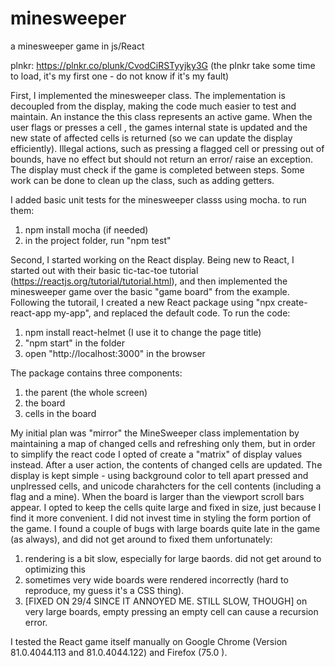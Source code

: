# minesweeper
a minesweeper game in js/React

plnkr: https://plnkr.co/plunk/CvodCiRSTyyjky3G
(the plnkr take some time to load, it's my first one - do not know if it's my fault)

First, I implemented the minesweeper class. The implementation is decoupled from the display, making the code much easier to test and maintain.
An instance the this class represents an active game.
When the user flags or presses a cell , the games internal state is updated and the new state of affected cells is returned (so we can update the display efficiently).
Illegal actions, such as pressing a flagged cell or pressing out of bounds, have no effect but should not return an error/ raise an exception.
The display must check if the game is completed between steps.
Some work can be done to clean up the class, such as adding getters.

I added basic unit tests for the minesweeper classs using mocha.
to run them:
1. npm install mocha (if needed)
2. in the project folder, run "npm test"

Second, I started working on the React display.
Being new to React, I started out with their basic tic-tac-toe tutorial (https://reactjs.org/tutorial/tutorial.html), and then implemented the minesweeper game over the basic "game board" from the example.
Following the tutorail, I created a new React package using "npx create-react-app my-app", and replaced the default code.
To run the code:
1. npm install react-helmet (I use it to change the page title)
2. "npm start" in the folder
3. open "http://localhost:3000" in the browser

The package contains three components:
1. the parent (the whole screen)
2. the board
3. cells in the board

My initial plan was "mirror" the MineSweeper class implementation by maintaining a map of changed cells and refreshing  only them, but in order to simplify the react code I opted of create a "matrix" of display values instead. After a user action, the contents of changed cells are updated.
The display is kept simple - using background color to tell apart pressed and unplressed cells, and unicode charahcters for the cell contents (including a flag and a mine).
When the board is larger than the viewport scroll bars appear. I opted to keep the cells quite large and fixed in size, just because I find it more convenient.
I did not invest time in styling the form portion of the game.
I found a couple of bugs with large boards quite late in the game (as always), and did not get around to fixed them unfortunately:
1. rendering is a bit slow, especially for large baords. did not get around to optimizing this
2. sometimes very wide boards were rendered incorrectly (hard to reproduce, my guess it's a CSS thing).
3. [FIXED ON 29/4 SINCE IT ANNOYED ME. STILL SLOW, THOUGH] on very large boards, empty pressing an empty cell can cause a recursion error.



I tested the React game itself manually on Google Chrome (Version 81.0.4044.113 and 81.0.4044.122) and Firefox (75.0 ).
